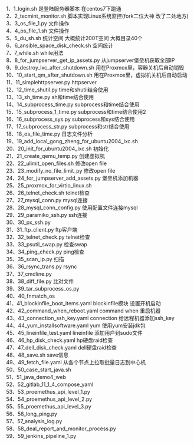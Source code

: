 1、1_login.sh 是登陆服务器脚本 在centos7下跑通  
2、2_tecmint_monitor.sh 脚本实现Linux系统监控(fork二位大神 改了二处地方)  
3、3_os_file_1.py 文件操作  
4、4_os_file_1.sh 文件操作  
5、5_du_sh.sh 统计空间 大概统计200T空间 大概目录40个  
6、6_ansible_space_disk_check.sh 空间统计  
7、7_while.sh while用法  
8、8_for_jumpserver_get_ip_assets.py 从jumpserver堡垒机获取全部IP  
9、9_destroy_lxc_after_shutdown.sh 用在Proxmox里，容器关机后自动销毁  
10、10_start_qm_after_shutdown.sh 用在Proxmox里，虚拟机关机后自动启动  
11、11_simplehttpserver.py httpserver  
12、12_time_shutil.py time和shutil结合使用  
13、13_sh_time.py sh和time结合使用  
14、14_subprocess_time.py subprocess和time结合使用  
15、15_subprocess_1_time.py subprocess和time结合使用2  
16、16_subprocess_sys.py subprocess和sys结合使用  
17、17_subprocess_str.py subprocess和str结合使用  
18、18_os_file_time.py 日志文件分析  
19、19_add_local_gong_zheng_for_ubuntu2004_lxc.sh  
20、20_init_for_ubuntu2004_lxc.sh 初始化  
21、21_create_qemu_temp.py 创建虚拟机  
22、22_ulimit_open_files.sh 修改open file  
23、23_modify_no_file_limit_py 修改open file  
24、24_for_jumpserver_add_assets.py 堡垒机添加机器  
25、25_proxmox_for_virtio_linux.sh  
26、26_telnet_check.sh telnet检查  
27、27_mysql_conn.py mysql连接  
28、28_mysql_conn_config.py 使用配置文件连接mysql  
29、29_paramiko_ssh.py ssh连接  
30、30_px_ssh.py  
31、31_ftp_client.py ftp客户端  
32、32_telnet_check.py telnet检查  
33、33_psutil_swap.py 检查swap  
34、34_ping_check.py ping检查  
35、35_scan_ip.py 扫描  
36、36_rsync_trans.py rsync  
37、37_cmdline.py  
38、38_diff_file.py 比对文件  
39、39_tar_subprocess_os.py  
40、40_fnmatch_os  
41、41_blockinfile_boot_items.yaml blockinfile模块 设置开机启动  
42、42_command_when_reboot.yaml command when 重启机器  
43、43_connection_ssh_key.yaml connection 给远程机器添加ssh_key  
44、44_yum_installsoftware.yaml yum 使用yum安装jdk包  
45、45_lineinfile_test.yaml lineinfile 添加用户到sudo文件  
46、46_hp_disk_check.yaml hp硬盘raid检查  
47、47_dell_disk_check.yaml dell硬盘raid检查  
48、48_save.sh save信息  
49、49_fetch_file.yaml 从各个节点上拉取批量日志到中心机  
50、50_case_start_java.sh  
51、51_java_demo4_web  
52、52_gitlab_11_1_4_compose_yaml  
53、53_proemethus_api_level_1.py  
54、54_proemethus_api_level_2.py  
55、55_proemethus_api_level_3.py  
56、56_long_ping.py  
57、57_analysis_log.py  
58、58_deal_report_and_monitor_process.py  
59、59_jenkins_pipeline_1.py  